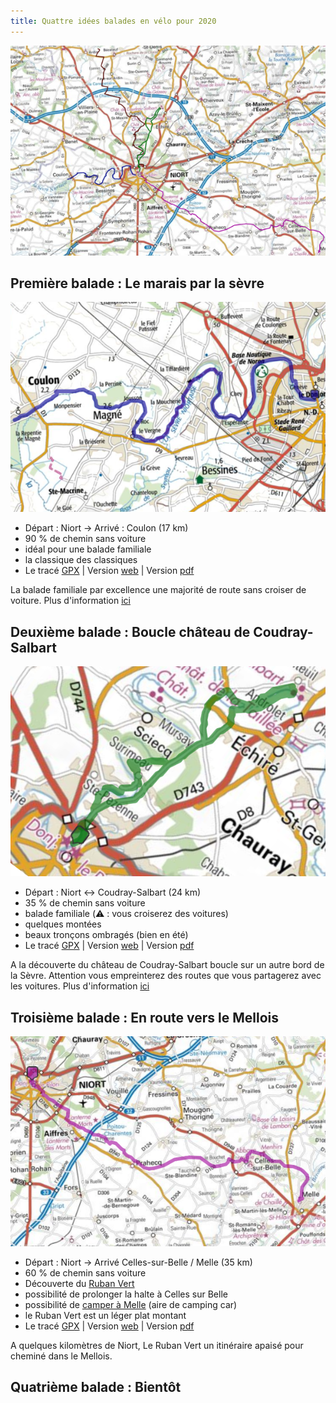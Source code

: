 ```yaml
---
title: Quattre idées balades en vélo pour 2020
---
```


![carte_generale](./images/carte_generale.png)

## Première balade : Le marais par la sèvre

![carte_balade_01](./images/balade_01_carte.png)

- Départ : Niort -> Arrivé : Coulon (17 km)
- 90 % de chemin sans voiture
- idéal pour une balade familiale
- la classique des classiques
- Le tracé [GPX](https://villovelo.github.io/balade_2020/gpx/balade_01.gpx) | Version [web](https://villovelo.github.io/balade_2020/balade_01.html?source=pdf) | Version [pdf](https://villovelo.github.io/balade_2020/balade_01.pdf)

La balade familiale par excellence une majorité de route sans croiser de voiture. Plus d'information [ici](https://villovelo.github.io/balade_2020/balade_01.html?source=index)

## Deuxième balade : Boucle château de Coudray-Salbart

![carte_balade_02](./images/balade_02_carte.png)

- Départ : Niort <-> Coudray-Salbart (24 km)
- 35 % de chemin sans voiture
- balade familiale (⚠️ : vous croiserez des voitures)
- quelques montées
- beaux tronçons ombragés (bien en été)
- Le tracé [GPX](https://villovelo.github.io/balade_2020/gpx/balade_02.gpx) | Version [web](https://villovelo.github.io/balade_2020/balade_02.html?source=pdf) | Version [pdf](https://villovelo.github.io/balade_2020/balade_02.pdf)

A la découverte du château de Coudray-Salbart boucle sur un autre bord de la Sèvre. Attention vous empreinterez des routes que vous partagerez avec les voitures. Plus d'information [ici](https://villovelo.github.io/balade_2020/balade_02.html?source=index)

## Troisième balade : En route vers le Mellois

![carte_balade_03](./images/balade_03_carte.png)

- Départ : Niort -> Arrivé Celles-sur-Belle / Melle (35 km)
- 60 % de chemin sans voiture
- Découverte du [Ruban Vert](https://www.af3v.org/les-voies-vertes/voies/141-le-ruban-vert-de-melle-a-celles-sur-belle/)
- possibilité de prolonger la halte à Celles sur Belle
- possibilité de [camper à Melle](https://mairie-melle.fr/component/content/article?id=38:hebergement) (aire de camping car)
- le Ruban Vert est un léger plat montant
- Le tracé [GPX](https://villovelo.github.io/balade_2020/gpx/balade_03.gpx) | Version [web](https://villovelo.github.io/balade_2020/balade_03.html?source=pdf) | Version [pdf](https://villovelo.github.io/balade_2020/balade_03.pdf)

A quelques kilomètres de Niort, Le Ruban Vert un itinéraire apaisé pour cheminé dans le Mellois.

## Quatrième balade : Bientôt
